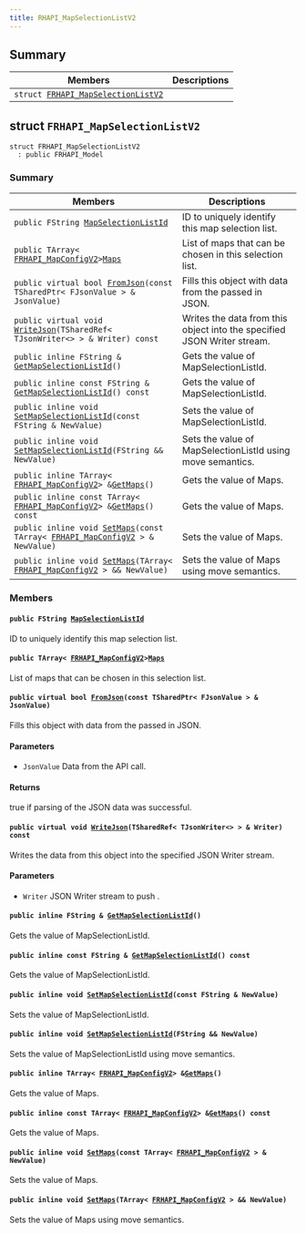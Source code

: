 ```yaml
---
title: RHAPI_MapSelectionListV2
---
```


## Summary

 Members                        | Descriptions                                
--------------------------------|---------------------------------------------
`struct `[`FRHAPI_MapSelectionListV2`](#structFRHAPI__MapSelectionListV2) | 

## struct `FRHAPI_MapSelectionListV2` <a id="structFRHAPI__MapSelectionListV2"></a>

```
struct FRHAPI_MapSelectionListV2
  : public FRHAPI_Model
```

### Summary

 Members                        | Descriptions                                
--------------------------------|---------------------------------------------
`public FString `[`MapSelectionListId`](#structFRHAPI__MapSelectionListV2_1a14dc8c0be8f15c5611dbf79087b0599e) | ID to uniquely identify this map selection list.
`public TArray< `[`FRHAPI_MapConfigV2`](RHAPI_MapConfigV2.md#structFRHAPI__MapConfigV2)` > `[`Maps`](#structFRHAPI__MapSelectionListV2_1ac98cad728a16cb2c742629671a17b010) | List of maps that can be chosen in this selection list.
`public virtual bool `[`FromJson`](#structFRHAPI__MapSelectionListV2_1a07a70f446f40c48c5b56b65bf4f91f34)`(const TSharedPtr< FJsonValue > & JsonValue)` | Fills this object with data from the passed in JSON.
`public virtual void `[`WriteJson`](#structFRHAPI__MapSelectionListV2_1ae06ae9c2ab0d297a4b9dc013814823f5)`(TSharedRef< TJsonWriter<> > & Writer) const` | Writes the data from this object into the specified JSON Writer stream.
`public inline FString & `[`GetMapSelectionListId`](#structFRHAPI__MapSelectionListV2_1a8e5f4f9b16d6a28a1c088df2458f0529)`()` | Gets the value of MapSelectionListId.
`public inline const FString & `[`GetMapSelectionListId`](#structFRHAPI__MapSelectionListV2_1a9c86885dc760f2c155c6f9286061b2ef)`() const` | Gets the value of MapSelectionListId.
`public inline void `[`SetMapSelectionListId`](#structFRHAPI__MapSelectionListV2_1ae15bc147a01794d32ce87ce80a631ead)`(const FString & NewValue)` | Sets the value of MapSelectionListId.
`public inline void `[`SetMapSelectionListId`](#structFRHAPI__MapSelectionListV2_1a71b0924cfc1e5f3fa096c2fb2b3e9637)`(FString && NewValue)` | Sets the value of MapSelectionListId using move semantics.
`public inline TArray< `[`FRHAPI_MapConfigV2`](RHAPI_MapConfigV2.md#structFRHAPI__MapConfigV2)` > & `[`GetMaps`](#structFRHAPI__MapSelectionListV2_1a6bcea3131f8accf621011ef72eeeabda)`()` | Gets the value of Maps.
`public inline const TArray< `[`FRHAPI_MapConfigV2`](RHAPI_MapConfigV2.md#structFRHAPI__MapConfigV2)` > & `[`GetMaps`](#structFRHAPI__MapSelectionListV2_1a474a8c232117eea5d0f046b6d7e03f4b)`() const` | Gets the value of Maps.
`public inline void `[`SetMaps`](#structFRHAPI__MapSelectionListV2_1ae7b1dcfce553e88503dbde5b52e98119)`(const TArray< `[`FRHAPI_MapConfigV2`](RHAPI_MapConfigV2.md#structFRHAPI__MapConfigV2)` > & NewValue)` | Sets the value of Maps.
`public inline void `[`SetMaps`](#structFRHAPI__MapSelectionListV2_1addf2c34379fa25f9f80f14c07bfa42d0)`(TArray< `[`FRHAPI_MapConfigV2`](RHAPI_MapConfigV2.md#structFRHAPI__MapConfigV2)` > && NewValue)` | Sets the value of Maps using move semantics.

### Members

#### `public FString `[`MapSelectionListId`](#structFRHAPI__MapSelectionListV2_1a14dc8c0be8f15c5611dbf79087b0599e) <a id="structFRHAPI__MapSelectionListV2_1a14dc8c0be8f15c5611dbf79087b0599e"></a>

ID to uniquely identify this map selection list.

#### `public TArray< `[`FRHAPI_MapConfigV2`](RHAPI_MapConfigV2.md#structFRHAPI__MapConfigV2)` > `[`Maps`](#structFRHAPI__MapSelectionListV2_1ac98cad728a16cb2c742629671a17b010) <a id="structFRHAPI__MapSelectionListV2_1ac98cad728a16cb2c742629671a17b010"></a>

List of maps that can be chosen in this selection list.

#### `public virtual bool `[`FromJson`](#structFRHAPI__MapSelectionListV2_1a07a70f446f40c48c5b56b65bf4f91f34)`(const TSharedPtr< FJsonValue > & JsonValue)` <a id="structFRHAPI__MapSelectionListV2_1a07a70f446f40c48c5b56b65bf4f91f34"></a>

Fills this object with data from the passed in JSON.

#### Parameters
* `JsonValue` Data from the API call.

#### Returns
true if parsing of the JSON data was successful.

#### `public virtual void `[`WriteJson`](#structFRHAPI__MapSelectionListV2_1ae06ae9c2ab0d297a4b9dc013814823f5)`(TSharedRef< TJsonWriter<> > & Writer) const` <a id="structFRHAPI__MapSelectionListV2_1ae06ae9c2ab0d297a4b9dc013814823f5"></a>

Writes the data from this object into the specified JSON Writer stream.

#### Parameters
* `Writer` JSON Writer stream to push .

#### `public inline FString & `[`GetMapSelectionListId`](#structFRHAPI__MapSelectionListV2_1a8e5f4f9b16d6a28a1c088df2458f0529)`()` <a id="structFRHAPI__MapSelectionListV2_1a8e5f4f9b16d6a28a1c088df2458f0529"></a>

Gets the value of MapSelectionListId.

#### `public inline const FString & `[`GetMapSelectionListId`](#structFRHAPI__MapSelectionListV2_1a9c86885dc760f2c155c6f9286061b2ef)`() const` <a id="structFRHAPI__MapSelectionListV2_1a9c86885dc760f2c155c6f9286061b2ef"></a>

Gets the value of MapSelectionListId.

#### `public inline void `[`SetMapSelectionListId`](#structFRHAPI__MapSelectionListV2_1ae15bc147a01794d32ce87ce80a631ead)`(const FString & NewValue)` <a id="structFRHAPI__MapSelectionListV2_1ae15bc147a01794d32ce87ce80a631ead"></a>

Sets the value of MapSelectionListId.

#### `public inline void `[`SetMapSelectionListId`](#structFRHAPI__MapSelectionListV2_1a71b0924cfc1e5f3fa096c2fb2b3e9637)`(FString && NewValue)` <a id="structFRHAPI__MapSelectionListV2_1a71b0924cfc1e5f3fa096c2fb2b3e9637"></a>

Sets the value of MapSelectionListId using move semantics.

#### `public inline TArray< `[`FRHAPI_MapConfigV2`](RHAPI_MapConfigV2.md#structFRHAPI__MapConfigV2)` > & `[`GetMaps`](#structFRHAPI__MapSelectionListV2_1a6bcea3131f8accf621011ef72eeeabda)`()` <a id="structFRHAPI__MapSelectionListV2_1a6bcea3131f8accf621011ef72eeeabda"></a>

Gets the value of Maps.

#### `public inline const TArray< `[`FRHAPI_MapConfigV2`](RHAPI_MapConfigV2.md#structFRHAPI__MapConfigV2)` > & `[`GetMaps`](#structFRHAPI__MapSelectionListV2_1a474a8c232117eea5d0f046b6d7e03f4b)`() const` <a id="structFRHAPI__MapSelectionListV2_1a474a8c232117eea5d0f046b6d7e03f4b"></a>

Gets the value of Maps.

#### `public inline void `[`SetMaps`](#structFRHAPI__MapSelectionListV2_1ae7b1dcfce553e88503dbde5b52e98119)`(const TArray< `[`FRHAPI_MapConfigV2`](RHAPI_MapConfigV2.md#structFRHAPI__MapConfigV2)` > & NewValue)` <a id="structFRHAPI__MapSelectionListV2_1ae7b1dcfce553e88503dbde5b52e98119"></a>

Sets the value of Maps.

#### `public inline void `[`SetMaps`](#structFRHAPI__MapSelectionListV2_1addf2c34379fa25f9f80f14c07bfa42d0)`(TArray< `[`FRHAPI_MapConfigV2`](RHAPI_MapConfigV2.md#structFRHAPI__MapConfigV2)` > && NewValue)` <a id="structFRHAPI__MapSelectionListV2_1addf2c34379fa25f9f80f14c07bfa42d0"></a>

Sets the value of Maps using move semantics.

